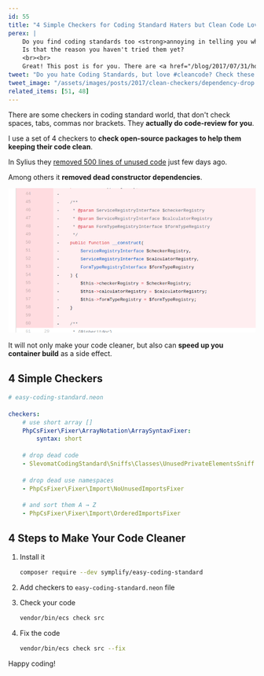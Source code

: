 ```yaml
---
id: 55
title: "4 Simple Checkers for Coding Standard Haters but Clean Code Lovers"
perex: |
    Do you find coding standards too <strong>annoying in telling you where to put that bracket</strong>?
    Is that the reason you haven't tried them yet?
    <br><br>
    Great! This post is for you. There are <a href="/blog/2017/07/31/how-php-coding-standard-tools-actually-work/#write-1-checke-save-hundreds-hours-of-work">other ways to use coding standard</a> and <strong>clean code</strong> is one of them.
tweet: "Do you hate Coding Standards, but love #cleancode? Check these 4 helpful rules #php"
tweet_image: "/assets/images/posts/2017/clean-checkers/dependency-drop.png"
related_items: [51, 48]
---
```



There are some checkers in coding standard world, that don't check spaces, tabs, commas nor brackets. They **actually do code-review for you**.


I use a set of 4 checkers to **check open-source packages to help them keeping their code clean**.

In Sylius they [removed 500 lines of unused code](https://github.com/Sylius/Sylius/pull/8557) just few days ago.

Among others it **removed dead constructor dependencies**.

<img src="/assets/images/posts/2017/clean-checkers/dependency-drop.png" class="img-thumbnail">

It will not only make your code cleaner, but also can **speed up you container build** as a side effect.



## 4 Simple Checkers


```yaml
# easy-coding-standard.neon

checkers:
    # use short array []
    PhpCsFixer\Fixer\ArrayNotation\ArraySyntaxFixer:
        syntax: short

    # drop dead code
    - SlevomatCodingStandard\Sniffs\Classes\UnusedPrivateElementsSniff

    # drop dead use namespaces
    - PhpCsFixer\Fixer\Import\NoUnusedImportsFixer

    # and sort them A → Z
    - PhpCsFixer\Fixer\Import\OrderedImportsFixer
```


## 4 Steps to Make Your Code Cleaner


1. Install it

    ```bash
    composer require --dev symplify/easy-coding-standard
    ```

2. Add checkers to `easy-coding-standard.neon` file


3. Check your code

    ```bash
    vendor/bin/ecs check src
    ```

4. Fix the code

    ```bash
    vendor/bin/ecs check src --fix
    ```


Happy coding!
